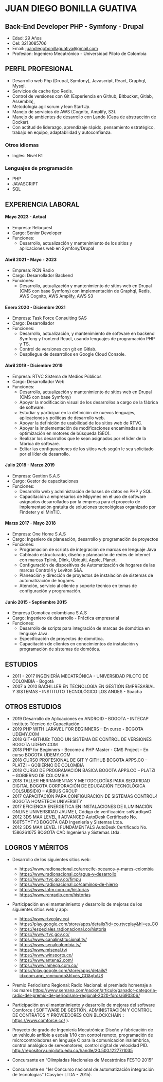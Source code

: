 # JUAN DIEGO BONILLA GUATIVA
## Back-End Developer PHP - Symfony - Drupal

- Edad: 29 Años
- Cel: 3213085706
- Email: juandiegobonillaguativa@gmail.com
- Profesion: Ingeniero Mecatrónico - Universidad Piloto de Colombia

## PERFIL PROFESIONAL

- Desarrollo web Php (Drupal, Symfony), Javascript, React, Graphql, Mysql.
- Servicios de cache tipo Redis.
- Control de versiones con Git (Experiencia en Github, Bitbucket, Gitlab, Assembla), 
- Metodologia agil scrum y lean StartUp. 
- Manejo de servicios de AWS (Cognito, Amplify, S3).
- Manejo de ambientes de desarrollo con Lando (Capa de abstracción de Docker).
- Con actitud de liderazgo, aprendizaje rápido, pensamiento estratégico, trabajo en equipo, adaptabilidad y autoconfianza.

### Otros idiomas

- Ingles: Nivel B1

### Lenguajes de programación

-	PHP
-	JAVASCRIPT
-	SQL

## EXPERIENCIA LABORAL

#### Mayo 2023 - Actual
- Empresa: Reloquest
- Cargo: Senior Developer
- Funciones:
    - Desarrollo, actualización y mantenimiento de los sitios y aplicaciones web en Symfony/Drupal

#### Abril 2021 - Mayo - 2023
- Empresa: RCN Radio
- Cargo: Desarrollador Backend
- Funciones: 
    - Desarrollo, actualización y mantenimiento de sitios web en Drupal (CMS con base Symfony) con implementación de Graphql, Redis, AWS Cognito, AWS Amplify, AWS S3

#### Enero 2020 - Diciembre 2021
- Empresa: Task Force Consulting SAS
- Cargo: Desarrollador
- Funciones: 
    - Desarrollo, actualización, y mantenimiento de software en backend Symfony y frontend React, usando lenguajes de programación PHP y TS.
    - Control de versiones con git en Gitlab.
    - Despliegue de desarrollos en Google Cloud Console.

#### Abril 2019 - Diciembre 2019
- Empresa: RTVC Sistema de Medios Públicos
- Cargo: Desarrollador Web
- Funciones:
    - Desarrollo, actualización y mantenimiento de sitios web en Drupal (CMS con base Symfony)
    - Apoyar la modificación visual de los desarrollos a cargo de la fábrica de software.
    - Estudiar y participar en la definición de nuevos lenguajes, aplicaciones y políticas de desarrollo web.
    - Apoyar la definición de usabilidad de los sitios web de RTVC.
    - Apoyar la implementación de modificaciones encaminadas a la optimización en motores de búsqueda (SEO).
    - Realizar los desarrollos que le sean asignados por el líder de la fábrica de software.
    - Editar las configuraciones de los sitios web según le sea solicitado por el líder de desarrollo.

#### Julio 2018 - Marzo 2019
- Empresa: Gextion S.A.S
- Cargo: Gestor de capacitaciones
- Funciones: 
    - Desarrollo web y administración de bases de datos en PHP y SQL.
    - Capacitación a empresarios de Mipymes en el uso de software asignados desarrollados por la empresa para el proyecto de implementación gratuita de soluciones tecnológicas organizado por Findeter y el MinTIC.

#### Marzo 2017 - Mayo 2018
- Empresa: One Home S.A.S
- Cargo: Ingeniero de planeación, desarrollo y programación de
proyectos
- Funciones:
    - Programación de scripts de integración de marcas en lenguaje Java
    - Cableado estructurado, diseño y planeación de redes de internet con marcas Tplink, Dlink, Ubiquiti, Apple, Planet.
    - Configuración de dispositivos de Automatización de hogares de las marcas Control4 y Leviton S&A.
    - Planeación y dirección de proyectos de instalación de sistemas de automatización de hogares.
    - Atención, servicio al cliente y soporte técnico en temas de configuración y programación.

#### Junio 2015 - Septiembre 2015
- Empresa Domotica colombiana S.A.S
- Cargo: Ingeniero de desarrollo - Práctica empresarial
- Funciones:
    - Desarrollo de scripts para integración de marcas de domótica en lenguaje Java.
    - Especificación de proyectos de domótica.
    - Capacitación de clientes en conocimientos de instalación y programación de sistemas de domótica.

## ESTUDIOS

- 2011 - 2017	INGENIERÍA MECATRÓNICA - UNIVERSIDAD PILOTO DE COLOMBIA - Bogotá
- 2007 a 2010 BACHILLER EN TECNOLOGÍA EN GESTIÓN EMPRESARIAL Y SISTEMAS - INSTITUTO TECNOLÓGICO LOS ANDES - Soacha

## OTROS ESTUDIOS

- 2019	Desarrollo de Aplicaciones en ANDROID - BOGOTA - INTECAP Instituto Técnico de Capacitación
- 2019	PHP WITH LARAVEL FOR BEGINNERS – En curso - BOGOTA	UDEMY.COM
- 2018	GIT+GITHUB: TODO UN SISTEMA DE CONTROL DE VERSIONES BOGOTA	UDEMY.COM
- 2018	PHP for Beginners - Become a PHP Master - CMS Project – En curso BOGOTA	UDEMY.COM
- 2018	CURSO PROFESIONAL DE GIT Y GITHUB BOGOTA	APPS.CO – PLATZI – GOBIERNO DE COLOMBIA
- 2018	CURSO DE PROGRAMACIÓN BASICA BOGOTA	APPS.CO – PLATZI – GOBIERNO DE COLOMBIA
- 2018	TALLER HERRAMIENTAS Y METODOLOGÍAS PARA SEGURIDAD DIGITAL BOGOTA	CORPORACIÓN DE EDUCACIÓN TECNOLÓGICA COLSUBSIDIO – AIRBUS GROUP
- 2017	CAPACITACIÓN PARA CONFIGURACION DE SISTEMAS CONTROL4 BOGOTA	HOMETECH UNIVERSITY
- 2017	EFICIENCIA ENERGETICA EN INSTALACIONES DE ILUMINACIÓN ONLINE	UNIVERSIDAD JAUME I, Código de verificación: snNurdlqwG
- 2012	3DS MAX LEVEL II ADVANCED AutoDesk Certificado No. 160T5TYTY3 BOGOTÁ	CAD Ingeniería y Sistemas Ltda.
- 2012	3DS MAX LEVEL I FUNDAMENTALS AutoDesk Certificado No. 1586261075 BOGOTÁ	CAD Ingeniería y Sistemas Ltda.

## LOGROS Y MÉRITOS

- Desarrollo de los siguientes sitios web:
    - https://www.radionacional.co/arrecife-oceanos-y-mares-colombia
    - https://www.radionacional.co/agua-y-desarrollo
    - https://www.rtvc.gov.co/fimpu
    - https://www.radionacional.co/caminos-de-hierro
    - https://www.lafm.com.co/historias
    - https://www.rcnradio.com/historias

- Participación en el mantenimiento y desarrollo de mejoras de los siguientes sitios web y app:
    - https://www.rtvcplay.co/
    - https://play.google.com/store/apps/details?id=co.rtvcplay&hl=es_CO
    - https://especiales.radionacional.co/historia
    - https://www.rtvc.gov.co/
    - https://www.canalinstitucional.tv/
    - https://www.senalcolombia.tv/
    - https://www.misenal.tv/
    - https://www.winsports.co/
    - https://www.antena2.com/
    - https://www.lamega.com.co/
    - https://play.google.com/store/apps/details?id=com.app_rcnmundo&hl=es_CO&gl=US

- Premio Periodismo Regional: Radio Nacional: el premiado homenaje a los mares https://www.semana.com/nacion/articulo/ganador-categoria-radio-del-premio-de-periodismo-regional-2020-foros/690306/

- Participación en el mantenimiento y desarrollo de mejoras del software Comforce ( SOFTWARE	DE	GESTIÓN,	ADMINISTRACIÓN	Y	CONTROL	DE	CONTRATOS	Y PROVEEDORES CON BLOCKCHAIN : https://www.comforce.co/ ).

- Proyecto de grado de Ingeniería Mecatrónica: Diseño y fabricación de un vehículo anfibio a escala 1/10 con control remoto, programación de microcontroladores en lenguaje C para la comunicación inalámbrica, control analógico de servomotores, control digital de velocidad PID. http://repository.unipiloto.edu.co/handle/20.500.12277/1035

- Concursante en “Olimpiadas Nacionales de Mecatrónica FESTO 2015”

- Concursante en “1er Concurso nacional de automatización integración de tecnologías” (Casyber LTDA - 2015).





